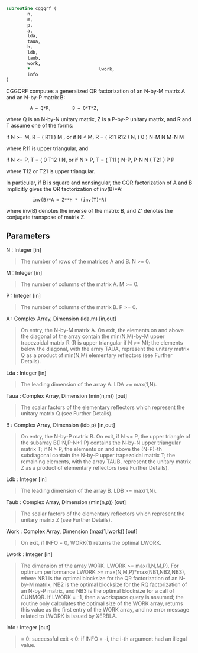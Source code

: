 ```fortran
subroutine cggqrf (
		n,
		m,
		p,
		a,
		lda,
		taua,
		b,
		ldb,
		taub,
		work,
		*                          lwork,
		info
)
```

 CGGQRF computes a generalized QR factorization of an N-by-M matrix A
 and an N-by-P matrix B:

             A = Q*R,        B = Q*T*Z,

 where Q is an N-by-N unitary matrix, Z is a P-by-P unitary matrix,
 and R and T assume one of the forms:

 if N >= M,  R = ( R11 ) M  ,   or if N < M,  R = ( R11  R12 ) N,
                 (  0  ) N-M                         N   M-N
                    M

 where R11 is upper triangular, and

 if N <= P,  T = ( 0  T12 ) N,   or if N > P,  T = ( T11 ) N-P,
                  P-N  N                           ( T21 ) P
                                                      P

 where T12 or T21 is upper triangular.

 In particular, if B is square and nonsingular, the GQR factorization
 of A and B implicitly gives the QR factorization of inv(B)*A:

              inv(B)*A = Z**H * (inv(T)*R)

 where inv(B) denotes the inverse of the matrix B, and Z' denotes the
 conjugate transpose of matrix Z.

## Parameters
N : Integer [in]
> The number of rows of the matrices A and B. N >= 0.

M : Integer [in]
> The number of columns of the matrix A.  M >= 0.

P : Integer [in]
> The number of columns of the matrix B.  P >= 0.

A : Complex Array, Dimension (lda,m) [in,out]
> On entry, the N-by-M matrix A.
> On exit, the elements on and above the diagonal of the array
> contain the min(N,M)-by-M upper trapezoidal matrix R (R is
> upper triangular if N >= M); the elements below the diagonal,
> with the array TAUA, represent the unitary matrix Q as a
> product of min(N,M) elementary reflectors (see Further
> Details).

Lda : Integer [in]
> The leading dimension of the array A. LDA >= max(1,N).

Taua : Complex Array, Dimension (min(n,m)) [out]
> The scalar factors of the elementary reflectors which
> represent the unitary matrix Q (see Further Details).

B : Complex Array, Dimension (ldb,p) [in,out]
> On entry, the N-by-P matrix B.
> On exit, if N <= P, the upper triangle of the subarray
> B(1:N,P-N+1:P) contains the N-by-N upper triangular matrix T;
> if N > P, the elements on and above the (N-P)-th subdiagonal
> contain the N-by-P upper trapezoidal matrix T; the remaining
> elements, with the array TAUB, represent the unitary
> matrix Z as a product of elementary reflectors (see Further
> Details).

Ldb : Integer [in]
> The leading dimension of the array B. LDB >= max(1,N).

Taub : Complex Array, Dimension (min(n,p)) [out]
> The scalar factors of the elementary reflectors which
> represent the unitary matrix Z (see Further Details).

Work : Complex Array, Dimension (max(1,lwork)) [out]
> On exit, if INFO = 0, WORK(1) returns the optimal LWORK.

Lwork : Integer [in]
> The dimension of the array WORK. LWORK >= max(1,N,M,P).
> For optimum performance LWORK >= max(N,M,P)*max(NB1,NB2,NB3),
> where NB1 is the optimal blocksize for the QR factorization
> of an N-by-M matrix, NB2 is the optimal blocksize for the
> RQ factorization of an N-by-P matrix, and NB3 is the optimal
> blocksize for a call of CUNMQR.
> If LWORK = -1, then a workspace query is assumed; the routine
> only calculates the optimal size of the WORK array, returns
> this value as the first entry of the WORK array, and no error
> message related to LWORK is issued by XERBLA.

Info : Integer [out]
> = 0:  successful exit
> < 0:  if INFO = -i, the i-th argument had an illegal value.

